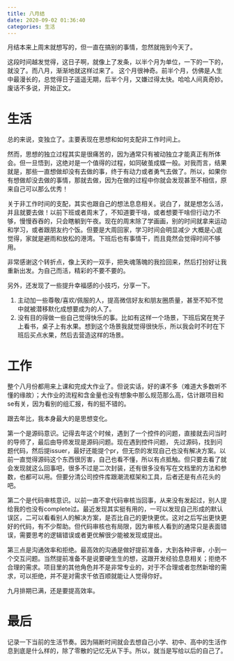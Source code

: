 ```yaml
---
title: 八月结
date: 2020-09-02 01:36:40
categories: 生活
---
```


月结本来上周末就想写的，但一直在搞别的事情，忽然就拖到今天了。

这段时间越发觉得，这日子啊，就像上了发条，以半个月为单位，一下的一下的，就没了。而八月，渐渐地就这样过来了。
这个月很神奇。前半个月，仿佛是人生中最漫长的，总觉得日子遥遥无期，后半个月，又嫌过得太快。哈哈人间真奇妙。
​废话不多说，开始正文。

# 生活
总的来说，变独立了。主要表现在思想和如何支配非工作时间上。

然而，思想的独立过程其实是很痛苦的，因为通常只有被动独立才能真正有所体会。但一旦悟到，这绝对是一个值得的过程，如同破茧成蝶一般。对我而言，结果就是，那些一直想做却没有去做的事，终于有动力或者勇气去做了。所以，如果你有想做却没去做的事情，那就去做，因为在做的过程中你就会发现甚至不相信，原来自己可以那么优秀！

关于非工作时间的支配，其实也跟自己的想法息息相关。说白了，就是想怎么活，并且就要去做！以前下班或者周末了，不知道要干啥，或者想要干啥但行动力不够，慢慢吞吞的，只会瞎躺到午夜。现在的周末除了学画画，别的时间就拿来运动和学习，或者跟朋友约个饭。但要是大周回家，学习时间会明显减少 大概是心底觉得，家就是避雨和放松的港湾。下班后也有事情干，而且竟然会觉得时间不够用。

非常感谢这个转折点，像上天的一双手，把失魂落魄的我捡回来，然后打扮好让我重新出发。为自己而活，精彩的不要不要的。

另外，还发现了一些提升幸福感的小技巧，分享一下。
1. 主动加一些尊敬/喜欢/佩服的人，提高微信好友和朋友圈质量，甚至不知不觉中就被潜移默化成想要成为的人了。
2. 没有目的得做一些自己觉得快乐的事。比如有这样一个场景，下班后窝在凳子上看书，桌子上有水果。想到这个场景我就觉得很快乐，所以我会时不时在下班后买点水果，然后去营造这样的场景。

# 工作
整个八月份都用来上课和完成大作业了。但说实话，好的课不多（难道大多数听不懂的缘故）；大作业的流程和含金量也没有想象中那么规范那么高，估计跟项目和se有关，因为看别的组汇报，有的挺不错的。

跟去年比，我本身最大的是思想变化。

第一个是源码意识。记得去年这个时候，遇到了一个控件的问题，直接就去问当时的导师了，最后由导师发现是源码问题。现在遇到控件问题， 先过源码，找到问题代码，然后提issuer，最好还能提个pr，但无奈的发现自己也没有解决方案。以前一直觉得源码这个东西很厉害，自己也看不懂，所以有点抵触。但只要去看了就会发现就这么回事吧，很多不过是二次封装，还有很多没有写在文档里的方法和参数，也都可以用。但要分清公司控件库跟潮流框架和工具，后者还是有点花头的吧。

第二个是代码审核意识。以前一直不拿代码审核当回事，从来没有发起过，别人提给我的也没有complete过。最近发现其实挺有用的，一可以发现自己形成的默认误区，二可以看看别人的解决方案，是否比自己的更快更优。这对之后写出更快更好的代码，有不少帮助。但代码审核也有局限，因为审核人看到的通常只是表面错误，需要思考的逻辑错误或者更优解很少能被发现或提出。

第三点是沟通效率和拒绝。最高效的沟通是做好提前准备，大到各种评审，小到一个交互问题。当然提前准备不是说要硬生生的想，这跟开发经验息息相关；拒绝不合理的需求。项目里的其他角色并不是非常专业的，对于不合理或者忽然新增的需求，可以拒绝，并不是对需求千依百顺就能让人觉得你好。

九月排期已满，还是要提高效率。

# 最后


记录一下当前的生活节奏。因为隔断时间就会去想自己小学、初中、高中的生活作息到底是什么样的，除了零散的记忆无从下手。所以，就当是写给以后的自己了。

